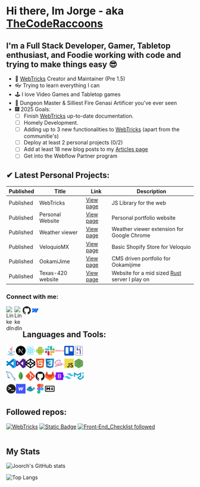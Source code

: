 
# Hi there, Im Jorge - aka [TheCodeRaccoons](https://www.thecoderaccoons.com/)

## I'm a Full Stack Developer, Gamer, Tabletop enthusiast, and Foodie working with code and trying to make things easy 😎
- 🎲 [WebTricks](https://www.thecoderaccoons.com/webtricks) Creator and Maintainer (Pre 1.5)
- 👓 Trying to learn everything I can
- 🕹  I love Video Games and Tabletop games
- 🐉 Dungeon Master & Silliest Fire Genasi Artificer you've ever seen
- 🎆 2025 Goals:
  	- [ ] Finish [WebTricks](https://www.thecoderaccoons.com/webtricks) up-to-date documentation.
	- [ ] Homely Development.
	- [ ] Adding up to 3 new functionalities to [WebTricks](https://www.thecoderaccoons.com/webtricks) (apart from the communitie's)
	- [ ] Deploy at least 2 personal projects (0/2)
	- [ ] Add at least 18 new blog posts to my [Articles page](https://www.thecoderaccoons.com/blog)
	- [ ] Get into the Webflow Partner program
	
## ✔ Latest Personal Projects:

| Published | Title | Link | Description | 
|--|--|--|--|
| Published | WebTricks | [View page](https://www.thecoderaccoons.com/WebTricks) | JS Library for the web |
| Published | Personal Website | [View page](https://www.thecoderaccoons.com) | Personal portfolio website |
| Published | Weather viewer | [View page](http://shorturl.at/dlmIJ) | Weather viewer extension for Google Chrome |
| Published | VeloquioMX | [View page](https://veloquio.mx/) | Basic Shopify Store for Veloquio |
| Published | OokamiJime | [View page](https://jimenafdz.webflow.io/) | CMS driven portfolio for Ookamijime |
| Published | Texas-420 website | [View page](https://texas-420.online/) | Website for a mid sized [Rust](https://rust.facepunch.com/) server I play on |

### Connect with me: 
[<img align="left" alt="LinkedIn" width="22px" src="https://icon-library.com/images/website-icon-png-transparent/website-icon-png-transparent-9.jpg" />](https://www.thecoderaccoons.com)
[<img align="left" alt="LinkedIn" width="22px"  src="https://cdn.jsdelivr.net/gh/devicons/devicon/icons/linkedin/linkedin-original.svg" />](https://www.linkedin.com/in/jacortezu)
[<img align="left" alt="GitHub" width="22px" src="https://github.com/JorchCortez/assets/blob/main/github.svg" />](https://github.com/JorchCortez)
[<img align="left" alt="FCC" width="22px" src="https://github.com/JorchCortez/assets/blob/main/webflow_icon.svg" />](https://www.freecodecamp.org/coderaccoons) 

<br> 
<br> 

## Languages and Tools:
<img align="left" alt="Java" width="26px" height="26px" src="https://github.com/devicons/devicon/blob/master/icons/java/java-original.svg" />
<img align="left" alt="NextJs" width="26px" height="26px" src="https://github.com/devicons/devicon/blob/master/icons/nextjs/nextjs-original.svg" />
<img align="left" alt="React" width="26px" height="26px" src="https://github.com/devicons/devicon/blob/master/icons/react/react-original.svg" />
<img align="left" alt="Android" width="26px" height="26px" src="https://github.com/devicons/devicon/blob/master/icons/android/android-original.svg" />
<img align="left" alt="Slack" width="26px" height="26px" src="https://github.com/devicons/devicon/blob/master/icons/slack/slack-original.svg" />
<img align="left" alt="Oracle" width="26px" height="26px" src="https://github.com/devicons/devicon/blob/master/icons/oracle/oracle-original.svg" />
<img align="left" alt="Trello" width="26px" height="26px" src="https://github.com/devicons/devicon/blob/master/icons/trello/trello-plain.svg" />
<img align="left" alt="Heroku" width="26px" height="26px" src="https://github.com/devicons/devicon/blob/master/icons/heroku/heroku-original.svg" /> 
<br/>
<br/>
<div>
	<img align="left" alt="VS Code" width="26px" height="26px" src="https://github.com/devicons/devicon/blob/master/icons/vscode/vscode-original.svg" /> 
	<img align="left" alt="VS" width="26px" height="26px" src="https://github.com/devicons/devicon/blob/master/icons/visualstudio/visualstudio-plain.svg" /> 
	<img align="left" alt="Codepen" width="26px" height="26px" src="https://github.com/devicons/devicon/blob/master/icons/codepen/codepen-plain.svg" />
	<img align="left" alt="HTML5" width="26px" height="26px" src="https://github.com/devicons/devicon/blob/master/icons/html5/html5-original.svg" />
	<img align="left" alt="CSS3" width="26px" height="26px" src="https://github.com/devicons/devicon/blob/master/icons/css3/css3-original.svg" />
	<img align="left" alt="Sass" width="26px" height="26px" src="https://github.com/devicons/devicon/blob/master/icons/sass/sass-original.svg" />
	<img align="left" alt="JavaScript" width="26px" height="26px" src="https://github.com/devicons/devicon/blob/master/icons/javascript/javascript-original.svg" />
	<img align="left" alt="Node.js" width="26px" height="26px" src="https://github.com/devicons/devicon/blob/master/icons/nodejs/nodejs-plain.svg" />
</div>
<br/>
<br/>
<div>
	<img align="left" alt="MySQL" width="26px" height="26px" src="https://github.com/devicons/devicon/blob/master/icons/mysql/mysql-original.svg" />
	<img align="left" alt="MongoDB" width="26px" height="26px" src="https://github.com/devicons/devicon/blob/master/icons/mongodb/mongodb-original.svg" />
	<img align="left" alt="Git" width="26px" height="26px" src="https://github.com/devicons/devicon/blob/master/icons/git/git-original.svg" />
	<img align="left" alt="GitHub" width="26px" height="26px" src="https://github.com/devicons/devicon/blob/master/icons/github/github-original.svg" />
	<img align="left" alt="GitLab" width="26px" height="26px" src="https://github.com/devicons/devicon/blob/master/icons/gitlab/gitlab-original.svg" />
	<img align="left" alt="Bootstrap" width="26px" height="26px" src="https://github.com/devicons/devicon/blob/master/icons/bootstrap/bootstrap-original.svg" /> 
	<img align="left" alt="Tailwind" width="26px" height="26px" src="https://github.com/devicons/devicon/blob/master/icons/tailwindcss/tailwindcss-plain.svg" /> 
	<img align="left" alt="Material" width="26px" height="26px" src="https://github.com/devicons/devicon/blob/master/icons/materialui/materialui-plain.svg" /> 
</div>
<br/>
<br/>
<div>
	<img align="left" alt="Terminal" width="26px" height="26px" src="https://raw.githubusercontent.com/github/explore/80688e429a7d4ef2fca1e82350fe8e3517d3494d/topics/terminal/terminal.png" />
	<img align="left" alt="Webflow" width="26px" height="26px" src="https://raw.githubusercontent.com/devicons/devicon/1119b9f84c0290e0f0b38982099a2bd027a48bf1/icons/webflow/webflow-original.svg" />
	<img align="left" alt="Docker" width="26px" height="26px" src="https://github.com/devicons/devicon/blob/master/icons/docker/docker-original.svg" />
	<img align="left" alt="Figma" width="26px" height="26px" src="https://github.com/devicons/devicon/blob/master/icons/figma/figma-original.svg" />
	<img align="left" alt="Markdown" width="26px" height="26px" src="https://github.com/devicons/devicon/blob/master/icons/markdown/markdown-original.svg" />
</div>

<br>
<br> 

## Followed repos:
[![WebTricks](https://img.shields.io/badge/WebTricks-followed-brightgreen)](https://github.com/TheCodeRaccoons/WebTricks)
[![Static Badge](https://img.shields.io/badge/Devicons-followed-brightgreen)](https://github.com/devicons/devicon)
[![Front‑End_Checklist followed](https://img.shields.io/badge/Front‑End_Checklist-followed-brightgreen.svg)](https://github.com/thedaviddias/Front-End-Checklist/)
<br>
<br>
## My Stats

![Joorch's GitHub stats](https://github-readme-stats-rouge-seven-22.vercel.app/api?username=JorchCortez&count_private=true&show_icons=true&theme=radical)

![Top Langs](https://github-readme-stats-rouge-seven-22.vercel.app/api/top-langs/?username=JorchCortez&layout=compact&langs_count=10&theme=radical&count_private=true&exclude_repo=Shroomdots&hide=ShaderLab,HLSL)

